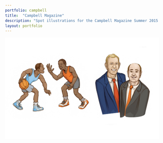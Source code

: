 ```yaml
---
portfolio: campbell
title:  "Campbell Magazine"
description: "Spot illustrations for the Campbell Magazine Summer 2015 cover story, Legendary | Campbell Basketball School -- Michael Jordan & Fred Whitfield and Bones McKinney & Fred McCall"
layout: portfolio
---
```

<div class="row">
    <div class="col-md-12">
    <img src="../images/campbell2.jpg" class="img-fluid"/>
    </div>
</div>